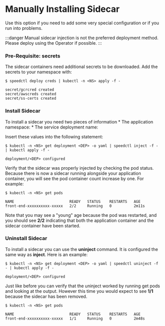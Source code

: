 
# Manually Installing Sidecar

Use this option if you need to add some very special configuration or if you
run into problems.

:::danger
Manual sidecar injection is not the preferred deployment method. Please deploy using the Operator if possible.&#x20;
:::

### Pre-Requisite: secrets

The sidecar containers need additional secrets to be downloaded. Add the secrets to your namespace with:

```
$ speedctl deploy creds | kubectl -n <NS> apply -f -

secret/gcrcred created
secret/awscreds created
secret/ss-certs created
```

### Install Sidecar

To install a sidecar you need two pieces of information \* The application namespace: \* The service deployment name:

Insert these values into the following statement:

```
$ kubectl -n <NS> get deployment <DEP> -o yaml | speedctl inject -f - | kubectl apply -f -

deployment/<DEP> configured
```

Verify that the sidecar was properly injected by checking the pod status. Because there is now a sidecar running alongside your application container, you will see the pod container count increase by one. For example:

```
$ kubectl -n <NS> get pods

NAME                         READY   STATUS    RESTARTS   AGE
front-end-xxxxxxxxxx-xxxxx   2/2     Running   0          2m11s
```

Note that you may see a "young" age because the pod was restarted, and you should see **2/2** indicating that both the application container and the sidecar container have been started.

### Uninstall Sidecar

To install a sidecar you can use the **uninject** command. It is configured the same way as **inject**. Here is an example:

```
$ kubectl -n <NS> get deployment <DEP> -o yaml | speedctl uninject -f - | kubectl apply -f -

deployment/<DEP> configured
```

Just like before you can verify that the uninject worked by running get pods and looking at the output. However this time you would expect to see **1/1** because the sidecar has been removed.

```
$ kubectl -n <NS> get pods

NAME                         READY   STATUS    RESTARTS   AGE
front-end-xxxxxxxxxx-xxxxx   1/1     Running   0          2m48s
```
